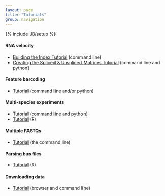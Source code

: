 ```yaml
---
layout: page
title: "Tutorials"
group: navigation
---
```


{% include JB/setup %}

#### RNA velocity
- [Building the Index Tutorial](velocity_index_tutorial.html) (command line)
- [Creating the Spliced & Unspliced Matrices Tutorial](velocity_tutorial.html) (command line and python)

#### Feature barcoding
- [Tutorial](kite_tutorial.html) (command line and/or python)

#### Multi-species experiments
- [Tutorial](species_mixing_tutorial.html) (command line and python)
- [Tutorial](https://bustools.github.io/BUS_notebooks_R/10xv2.html) (R)

#### Multiple FASTQs 
- [Tutorial](multiple_files_tutorial.html) (the command line)

#### Parsing bus files
- [Tutorial](https://bustools.github.io/BUS_notebooks_R/10xv3.html) (R)

#### Downloading data
- [Tutorial](data_tutorial.html) (browser and command line)

